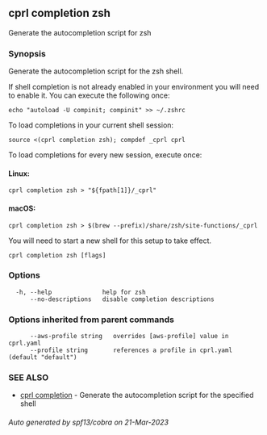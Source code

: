 ## cprl completion zsh

Generate the autocompletion script for zsh

### Synopsis

Generate the autocompletion script for the zsh shell.

If shell completion is not already enabled in your environment you will need
to enable it.  You can execute the following once:

	echo "autoload -U compinit; compinit" >> ~/.zshrc

To load completions in your current shell session:

	source <(cprl completion zsh); compdef _cprl cprl

To load completions for every new session, execute once:

#### Linux:

	cprl completion zsh > "${fpath[1]}/_cprl"

#### macOS:

	cprl completion zsh > $(brew --prefix)/share/zsh/site-functions/_cprl

You will need to start a new shell for this setup to take effect.


```
cprl completion zsh [flags]
```

### Options

```
  -h, --help              help for zsh
      --no-descriptions   disable completion descriptions
```

### Options inherited from parent commands

```
      --aws-profile string   overrides [aws-profile] value in cprl.yaml
      --profile string       references a profile in cprl.yaml (default "default")
```

### SEE ALSO

* [cprl completion](cprl_completion.md)	 - Generate the autocompletion script for the specified shell

###### Auto generated by spf13/cobra on 21-Mar-2023
